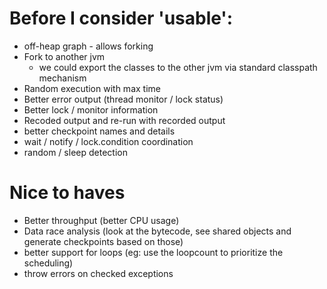 # Before I consider 'usable':
- off-heap graph - allows forking
- Fork to another jvm 
  - we could export the classes to the other jvm via standard classpath mechanism
- Random execution with max time 
- Better error output (thread monitor / lock status)
- Better lock / monitor information
- Recoded output and re-run with recorded output
- better checkpoint names and details 
- wait / notify / lock.condition coordination
- random / sleep detection
 

# Nice to haves

- Better throughput (better CPU usage) 
- Data race analysis (look at the bytecode, see shared objects and generate checkpoints based on those)
- better support for loops (eg: use the loopcount to prioritize the scheduling)
- throw errors on checked exceptions 